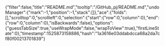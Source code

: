 {"filter":false,"title":"README.md","tooltip":"/GitHub_pj/README.md","undoManager":{"mark":-1,"position":-1,"stack":[]},"ace":{"folds":[],"scrolltop":0,"scrollleft":0,"selection":{"start":{"row":0,"column":0},"end":{"row":0,"column":0},"isBackwards":false},"options":{"guessTabSize":true,"useWrapMode":false,"wrapToView":true},"firstLineState":0},"timestamp":1525873158886,"hash":"1a3616e03ddabdcca68a2da7cf80f00213701839"}